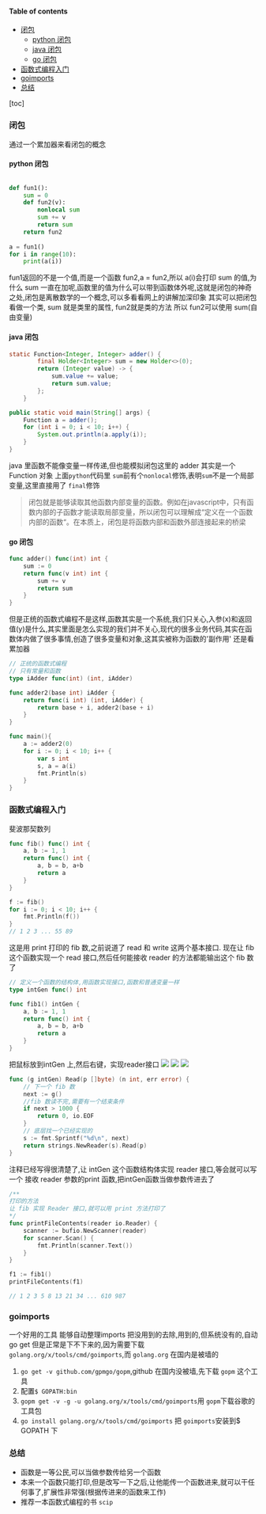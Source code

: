 #### Table of contents
- [闭包](#闭包)
    - [python 闭包](#python-闭包)
    - [java 闭包](#java-闭包)
    - [go 闭包](#go-闭包)
- [函数式编程入门](#函数式编程入门)
- [goimports](#goimports)
- [总结](#总结)

[toc]

### 闭包
通过一个累加器来看闭包的概念

#### python 闭包
```python

def fun1():
    sum = 0
    def fun2(v):
        nonlocal sum
        sum += v
        return sum
    return fun2
    
a = fun1()
for i in range(10):
    print(a(i))
```
fun1返回的不是一个值,而是一个函数 fun2,a = fun2,所以 a(i)会打印 sum 的值,为什么 sum 一直在加呢,函数里的值为什么可以带到函数体外呢,这就是闭包的神奇之处,闭包是离散数学的一个概念,可以多看看网上的讲解加深印象
其实可以把闭包看做一个类, sum 就是类里的属性, fun2就是类的方法
所以 fun2可以使用 sum(自由变量)

#### java 闭包
```java
static Function<Integer, Integer> adder() {
        final Holder<Integer> sum = new Holder<>(0);
        return (Integer value) -> {
            sum.value += value;
            return sum.value;
        };
    }

public static void main(String[] args) {
    Function a = adder();
    for (int i = 0; i < 10; i++) {
        System.out.println(a.apply(i));
    }
}
```
java 里函数不能像变量一样传递,但也能模拟闭包这里的 adder 其实是一个 Function 对象
上面`python`代码里 `sum`前有个`nonlocal`修饰,表明`sum`不是一个局部变量,这里直接用了 `final`修饰

> 闭包就是能够读取其他函数内部变量的函数。例如在javascript中，只有函数内部的子函数才能读取局部变量，所以闭包可以理解成“定义在一个函数内部的函数“。在本质上，闭包是将函数内部和函数外部连接起来的桥梁

#### go 闭包
```go
func adder() func(int) int {
	sum := 0
	return func(v int) int {
		sum += v
		return sum
	}
}
```
但是正统的函数式编程不是这样,函数其实是一个系统,我们只关心,入参(x)和返回值(y)是什么,其实里面是怎么实现的我们并不关心,现代的很多业务代码,其实在函数体内做了很多事情,创造了很多变量和对象,这其实被称为函数的'副作用'
还是看累加器
```go
// 正统的函数式编程
// 只有常量和函数
type iAdder func(int) (int, iAdder)

func adder2(base int) iAdder {
	return func(i int) (int, iAdder) {
		return base + i, adder2(base + i)
	}
}

func main(){
    a := adder2(0)
	for i := 0; i < 10; i++ {
		var s int
		s, a = a(i)
		fmt.Println(s)
	}
}
```

### 函数式编程入门
斐波那契数列
```go
func fib() func() int {
	a, b := 1, 1
	return func() int {
		a, b = b, a+b
		return a
	}
}

f := fib()
for i := 0; i < 10; i++ {
	fmt.Println(f())
}
// 1 2 3 ... 55 89
```

这是用 print 打印的 fib 数,之前说道了 read 和 write 这两个基本接口.
现在让 fib这个函数实现一个 read 接口,然后任何能接收 reader 的方法都能输出这个 fib 数了
```go
// 定义一个函数的结构体,用函数实现接口,函数和普通变量一样
type intGen func() int

func fib1() intGen {
	a, b := 1, 1
	return func() int {
		a, b = b, a+b
		return a
	}
}
```
把鼠标放到intGen 上,然后右键，实现reader接口
![](https://raw.githubusercontent.com/yejunyu/gitpic/master/2019/20190228110905.png)
![](https://raw.githubusercontent.com/yejunyu/gitpic/master/2019/20190228111102.png)
![](https://raw.githubusercontent.com/yejunyu/gitpic/master/2019/20190228111126.png)
```go
func (g intGen) Read(p []byte) (n int, err error) {
	// 下一个 fib 数
	next := g()
	//fib 数读不完,需要有一个结束条件
	if next > 1000 {
		return 0, io.EOF
	}
	// 底层找一个已经实现的
	s := fmt.Sprintf("%d\n", next)
	return strings.NewReader(s).Read(p)
}
```
注释已经写得很清楚了,让 intGen 这个函数结构体实现 reader 接口,等会就可以写一个 接收 reader 参数的print 函数,把intGen函数当做参数传进去了
```go
/**
打印的方法
让 fib 实现 Reader 接口,就可以用 print 方法打印了
*/
func printFileContents(reader io.Reader) {
	scanner := bufio.NewScanner(reader)
	for scanner.Scan() {
		fmt.Println(scanner.Text())
	}
}

f1 := fib1()
printFileContents(f1)

// 1 2 3 5 8 13 21 34 ... 610 987
```

### goimports
一个好用的工具
能够自动整理imports
把没用到的去除,用到的,但系统没有的,自动 go get
但是正常是下不下来的,因为需要下载`golang.org/x/tools/cmd/goimports`,而 `golang.org` 在国内是被墙的

1. `go get -v github.com/gpmgo/gopm`,github 在国内没被墙,先下载 `gopm` 这个工具
2. 配置`$ GOPATH:bin`
3. `gopm get -v -g -u golang.org/x/tools/cmd/goimports`用 `gopm`下载谷歌的工具包
4. `go install golang.org/x/tools/cmd/goimports` 把 `goimports`安装到$ GOPATH 下


### 总结
- 函数是一等公民,可以当做参数传给另一个函数
- 本来一个函数只能打印,但是改写一下之后,让他能传一个函数进来,就可以干任何事了,扩展性非常强(根据传进来的函数来工作)
- 推荐一本函数式编程的书 `scip`






